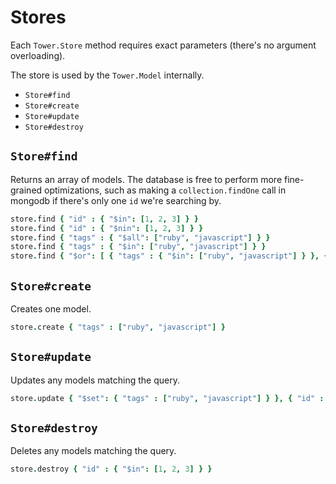 # Stores

Each `Tower.Store` method requires exact parameters (there's no argument overloading).

The store is used by the `Tower.Model` internally.

- `Store#find`
- `Store#create`
- `Store#update`
- `Store#destroy`

## `Store#find`

Returns an array of models.  The database is free to perform more fine-grained optimizations, such as making a `collection.findOne` call in mongodb if there's only one `id` we're searching by.

``` coffeescript
store.find { "id" : { "$in": [1, 2, 3] } }
store.find { "id" : { "$nin": [1, 2, 3] } }
store.find { "tags" : { "$all": ["ruby", "javascript"] } }
store.find { "tags" : { "$in": ["ruby", "javascript"] } }
store.find { "$or": [ { "tags" : { "$in": ["ruby", "javascript"] } }, { "id" : { "$in": [1, 2, 3] } } ] }
```

## `Store#create`

Creates one model.

``` coffeescript
store.create { "tags" : ["ruby", "javascript"] }
```

## `Store#update`

Updates any models matching the query.

``` coffeescript
store.update { "$set": { "tags" : ["ruby", "javascript"] } }, { "id" : { "$in": [1, 2, 3] } }
```

## `Store#destroy`

Deletes any models matching the query.

``` coffeescript
store.destroy { "id" : { "$in": [1, 2, 3] } }
```
